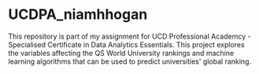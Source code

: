 # UCDPA_niamhhogan
This repository is part of my assignment for UCD Professional Academcy - Specialised Certificate in Data Analytics Essentials.
This project explores the variables affecting the QS World University rankings and machine learning algorithms that can be used to predict universities' global ranking.
